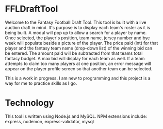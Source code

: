 # FFLDraftTool
Welcome to the Fantasy Football Draft Tool. This tool is built with a live auction draft in mind. 
It's purpose is to display each team's roster as it is being built. A modul will pop up to allow a search for a player by name. 
Once selected, the player's position, team name, jersey number and bye week will populate beside a picture of the player. The price paid (int) for that player and the fantasy team name (drop-down list) of the winning bid can be entered. 
The amount paid will be subtracted from that teams total fantasy budget. A max bid will display for each team as well. If a team attempts to claim too many players at one position, an error message will appear on the player profile screen so that another team can be selected.

<p> This is a work in progress. I am new to programming and this project is a way for me to practice skills as I go. </p>

# Technology
This tool is written using Node.js and MySQL. NPM extensions include: express, nodemon, express-validator, mysql
